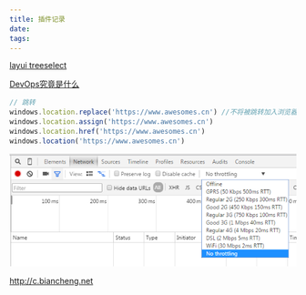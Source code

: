 ```yaml
---
title: 插件记录
date: 
tags:
---
```


[layui treeselect](https://wujiawei0926.gitee.io/treeselect/)


[DevOps究竟是什么](http://www.cnblogs.com/beef/p/7743594.html)


```javascript
// 跳转
windows.location.replace('https://www.awesomes.cn') //不将被跳转加入浏览器
windows.location.assign('https://www.awesomes.cn')
windows.location.href('https://www.awesomes.cn')
windows.location('https://www.awesomes.cn')
```
![chrome网速](media/chrome%E7%BD%91%E9%80%9F.jpg)

http://c.biancheng.net


